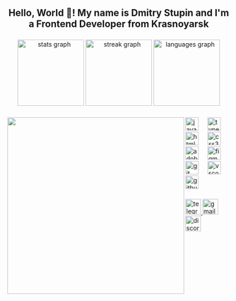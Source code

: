 <!---
<h1 align="center">Hi 👋, I'm Dmitry Stupin</h1>
<h3 align="center">19 years old Frontend developer from Krasnoyarsk</h3>

<h3 align="left">Connect with me:</h3>
<p align="left">
<a href="https://vk.com/dmitry.stupin" target="_blank"><img width="48" height="48" src="https://img.icons8.com/color/48/vk-com.png" alt="vk-com"/></a>
<a href="https://t.me/stupin_dmitry" target="_blank"><img width="48" height="48" src="https://img.icons8.com/color/48/telegram-app--v1.png" alt="telegram-app--v1"/></a>
<a href="https://tenchat.ru/dmitry_stupin?utm_source=f4f4e1da-1d53-4595-8a37-20c1ef3f7f16" target="_blank"><img width="48" height="48" src="https://img.icons8.com/glyph-neue/48/FA5252/chat.png" alt="Tenchat"/></a>
<a href="mailto:dm.stup@mail.ru" target="_blank"><img width="48" height="48" src="https://img.icons8.com/color/48/apple-mail.png" alt="Mail.ru"/></a>
<a href="mailto:2dmitriy.stupin.kja@gmail.com" target="_blank"><img width="48" height="48" src="https://img.icons8.com/color/48/gmail-new.png" alt="gmail-new"/></a>
</p>

<h3 align="left">Languages and Tools:</h3>
<p align="left"> <a href="https://www.w3schools.com/css/" target="_blank" rel="noreferrer"> <img src="https://raw.githubusercontent.com/devicons/devicon/master/icons/css3/css3-original-wordmark.svg" alt="css3" width="40" height="40"/> </a> <a href="https://www.figma.com/" target="_blank" rel="noreferrer"> <img src="https://www.vectorlogo.zone/logos/figma/figma-icon.svg" alt="figma" width="40" height="40"/> </a> <a href="https://www.w3.org/html/" target="_blank" rel="noreferrer"> <img src="https://raw.githubusercontent.com/devicons/devicon/master/icons/html5/html5-original-wordmark.svg" alt="html5" width="40" height="40"/> </a> <a href="https://developer.mozilla.org/en-US/docs/Web/JavaScript" target="_blank" rel="noreferrer"> <img src="https://raw.githubusercontent.com/devicons/devicon/master/icons/javascript/javascript-original.svg" alt="javascript" width="40" height="40"/> </a> <a href="https://sass-lang.com" target="_blank" rel="noreferrer"> <img src="https://raw.githubusercontent.com/devicons/devicon/master/icons/sass/sass-original.svg" alt="sass" width="40" height="40"/> </a> </p>

-->
<h2 align="center">Hello, World 👋! My name is Dmitry Stupin and I'm a Frontend Developer from Krasnoyarsk</h2>

###

<div align="center">
  <img src="https://github-readme-stats.vercel.app/api?username=DmitriyStupin&hide_title=false&hide_rank=false&show_icons=true&include_all_commits=true&count_private=true&disable_animations=false&theme=dark&locale=en&hide_border=false" height="150" alt="stats graph"  />
  <img src="https://streak-stats.demolab.com?user=DmitriyStupin&locale=en&mode=daily&theme=dark&hide_border=false&border_radius=5&date_format=M%20j%5B,%20Y%5D" height="150" alt="streak graph"  />
  <img src="https://github-readme-stats.vercel.app/api/top-langs?username=DmitriyStupin&locale=en&hide_title=false&layout=compact&card_width=320&langs_count=7&theme=dark&hide_border=false" height="150" alt="languages graph"  />
</div>

###

<img align="left" height="400" src="https://i.pinimg.com/originals/61/8f/08/618f083c61a7460ce0a6064319af41bd.gif"  />

###

<div align="left">
  <img src="https://cdn.jsdelivr.net/gh/devicons/devicon/icons/javascript/javascript-original.svg" height="30" alt="javascript logo"  />
  <img width="12" />
  <img src="https://cdn.jsdelivr.net/gh/devicons/devicon/icons/typescript/typescript-original.svg" height="30" alt="typescript logo"  />
  <img width="12" />
  <img src="https://cdn.jsdelivr.net/gh/devicons/devicon/icons/html5/html5-original.svg" height="30" alt="html5 logo"  />
  <img width="12" />
  <img src="https://cdn.jsdelivr.net/gh/devicons/devicon/icons/css3/css3-original.svg" height="30" alt="css3 logo"  />
  <img width="12" />
  <img src="https://cdn.simpleicons.org/adobephotoshop/31A8FF" height="30" alt="adobephotoshop logo"  />
  <img width="12" />
  <img src="https://cdn.jsdelivr.net/gh/devicons/devicon/icons/figma/figma-original.svg" height="30" alt="figma logo"  />
  <img width="12" />
  <img src="https://cdn.jsdelivr.net/gh/devicons/devicon/icons/git/git-original.svg" height="30" alt="git logo"  />
  <img width="12" />
  <img src="https://cdn.jsdelivr.net/gh/devicons/devicon/icons/vscode/vscode-original.svg" height="30" alt="vscode logo"  />
  <img width="12" />
  <img src="https://cdn.jsdelivr.net/gh/devicons/devicon/icons/github/github-original.svg" height="30" alt="github logo"  />
</div>

###

<div align="left">
  <a href="https://t.me/stupin_dmitry" target="_blank">
    <img src="https://img.shields.io/static/v1?message=Telegram&logo=telegram&label=&color=2CA5E0&logoColor=white&labelColor=&style=for-the-badge" height="35" alt="telegram logo"  />
  </a>
  <a href="mailto:dm.stup@mail.ru" target="_blank">
    <img src="https://img.shields.io/static/v1?message=Email&logo=gmail&label=&color=D14836&logoColor=white&labelColor=&style=for-the-badge" height="35" alt="gmail logo"  />
  </a>
  <a href="https://discordapp.com/users/694804591526543371/" target="_blank">
    <img src="https://img.shields.io/static/v1?message=Discord&logo=discord&label=&color=7289DA&logoColor=white&labelColor=&style=for-the-badge" height="35" alt="discord logo"  />
  </a>
</div>

###
